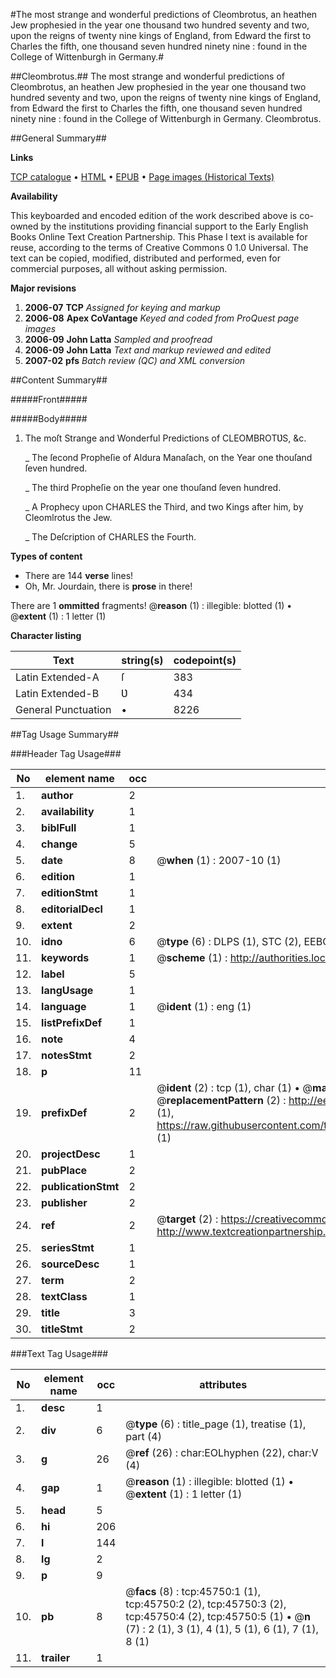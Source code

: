 #The most strange and wonderful predictions of Cleombrotus, an heathen Jew prophesied in the year one thousand two hundred seventy and two, upon the reigns of twenty nine kings of England, from Edward the first to Charles the fifth, one thousand seven hundred ninety nine : found in the College of Wittenburgh in Germany.#

##Cleombrotus.##
The most strange and wonderful predictions of Cleombrotus, an heathen Jew prophesied in the year one thousand two hundred seventy and two, upon the reigns of twenty nine kings of England, from Edward the first to Charles the fifth, one thousand seven hundred ninety nine : found in the College of Wittenburgh in Germany.
Cleombrotus.

##General Summary##

**Links**

[TCP catalogue](http://www.ota.ox.ac.uk/tcp/)  • 
[HTML](http://tei.it.ox.ac.uk/tcp/Texts-HTML/free/A51/A51477.html)  • 
[EPUB](http://tei.it.ox.ac.uk/tcp/Texts-EPUB/free/A51/A51477.epub) • 
[Page images (Historical Texts)](https://data.historicaltexts.jisc.ac.uk/view?pubId=eebo-10767667e&pageId=eebo-10767667e-45750-1)

**Availability**

This keyboarded and encoded edition of the
	       work described above is co-owned by the institutions
	       providing financial support to the Early English Books
	       Online Text Creation Partnership. This Phase I text is
	       available for reuse, according to the terms of Creative
	       Commons 0 1.0 Universal. The text can be copied,
	       modified, distributed and performed, even for
	       commercial purposes, all without asking permission.

**Major revisions**

1. __2006-07__ __TCP__ *Assigned for keying and markup*
1. __2006-08__ __Apex CoVantage__ *Keyed and coded from ProQuest page images*
1. __2006-09__ __John Latta__ *Sampled and proofread*
1. __2006-09__ __John Latta__ *Text and markup reviewed and edited*
1. __2007-02__ __pfs__ *Batch review (QC) and XML conversion*

##Content Summary##

#####Front#####

#####Body#####

1. The moſt Strange and Wonderful Predictions of CLEOMBROTƲS, &c.

    _ The ſecond Propheſie of Aldura Manaſach, on the Year one thouſand ſeven hundred.

    _ The third Propheſie on the year one thouſand ſeven hundred.

    _ A Prophecy upon CHARLES the Third, and two Kings after him, by Cleomlrotus the Jew.

    _ The Deſcription of CHARLES the Fourth.

**Types of content**

  * There are 144 **verse** lines!
  * Oh, Mr. Jourdain, there is **prose** in there!

There are 1 **ommitted** fragments! 
 @__reason__ (1) : illegible: blotted (1)  •  @__extent__ (1) : 1 letter (1)

**Character listing**


|Text|string(s)|codepoint(s)|
|---|---|---|
|Latin Extended-A|ſ|383|
|Latin Extended-B|Ʋ|434|
|General Punctuation|•|8226|

##Tag Usage Summary##

###Header Tag Usage###

|No|element name|occ|attributes|
|---|---|---|---|
|1.|__author__|2||
|2.|__availability__|1||
|3.|__biblFull__|1||
|4.|__change__|5||
|5.|__date__|8| @__when__ (1) : 2007-10 (1)|
|6.|__edition__|1||
|7.|__editionStmt__|1||
|8.|__editorialDecl__|1||
|9.|__extent__|2||
|10.|__idno__|6| @__type__ (6) : DLPS (1), STC (2), EEBO-CITATION (1), OCLC (1), VID (1)|
|11.|__keywords__|1| @__scheme__ (1) : http://authorities.loc.gov/ (1)|
|12.|__label__|5||
|13.|__langUsage__|1||
|14.|__language__|1| @__ident__ (1) : eng (1)|
|15.|__listPrefixDef__|1||
|16.|__note__|4||
|17.|__notesStmt__|2||
|18.|__p__|11||
|19.|__prefixDef__|2| @__ident__ (2) : tcp (1), char (1)  •  @__matchPattern__ (2) : ([0-9\-]+):([0-9IVX]+) (1), (.+) (1)  •  @__replacementPattern__ (2) : http://eebo.chadwyck.com/downloadtiff?vid=$1&page=$2 (1), https://raw.githubusercontent.com/textcreationpartnership/Texts/master/tcpchars.xml#$1 (1)|
|20.|__projectDesc__|1||
|21.|__pubPlace__|2||
|22.|__publicationStmt__|2||
|23.|__publisher__|2||
|24.|__ref__|2| @__target__ (2) : https://creativecommons.org/publicdomain/zero/1.0/ (1), http://www.textcreationpartnership.org/docs/. (1)|
|25.|__seriesStmt__|1||
|26.|__sourceDesc__|1||
|27.|__term__|2||
|28.|__textClass__|1||
|29.|__title__|3||
|30.|__titleStmt__|2||


###Text Tag Usage###

|No|element name|occ|attributes|
|---|---|---|---|
|1.|__desc__|1||
|2.|__div__|6| @__type__ (6) : title_page (1), treatise (1), part (4)|
|3.|__g__|26| @__ref__ (26) : char:EOLhyphen (22), char:V (4)|
|4.|__gap__|1| @__reason__ (1) : illegible: blotted (1)  •  @__extent__ (1) : 1 letter (1)|
|5.|__head__|5||
|6.|__hi__|206||
|7.|__l__|144||
|8.|__lg__|2||
|9.|__p__|9||
|10.|__pb__|8| @__facs__ (8) : tcp:45750:1 (1), tcp:45750:2 (2), tcp:45750:3 (2), tcp:45750:4 (2), tcp:45750:5 (1)  •  @__n__ (7) : 2 (1), 3 (1), 4 (1), 5 (1), 6 (1), 7 (1), 8 (1)|
|11.|__trailer__|1||
